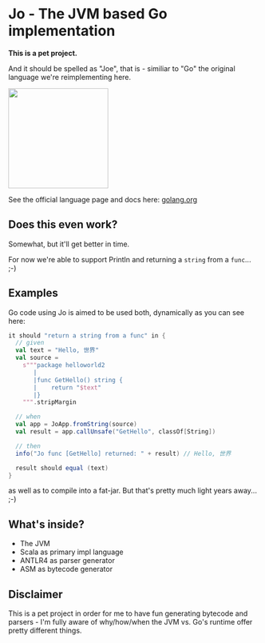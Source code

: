 Jo - The JVM based Go implementation
=====================================

**This is a pet project.**

And it should be spelled as "Joe", that is - similiar to "Go" the original language we're reimplementing here.

<img src="http://golang.org/doc/gopher/gopherbw.png" height="200"/>

See the official language page and docs here: <a href="http://golang.org">golang.org</a>

Does this even work?
--------------------
Somewhat, but it'll get better in time.

For now we're able to support Println and returning a `string` from a `func`... ;-)

Examples
--------
Go code using Jo is aimed to be used both, dynamically as you can see here:

```scala
it should "return a string from a func" in {
  // given
  val text = "Hello, 世界"
  val source =
    s"""package helloworld2
       |
       |func GetHello() string {
       |    return "$text"
       |}
    """.stripMargin

  // when
  val app = JoApp.fromString(source)
  val result = app.callUnsafe("GetHello", classOf[String])

  // then
  info("Jo func [GetHello] returned: " + result) // Hello, 世界

  result should equal (text)
}
```

as well as to compile into a fat-jar. But that's pretty much light years away... ;-)

What's inside?
--------------
* The JVM
* Scala as primary impl language
* ANTLR4 as parser generator
* ASM as bytecode generator

Disclaimer
----------
This is a pet project in order for me to have fun generating bytecode and parsers - I'm fully aware of why/how/when the JVM vs. Go's runtime offer pretty different things.
